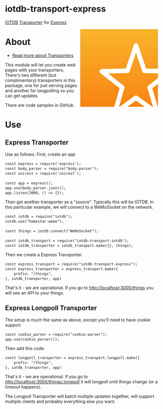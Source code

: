 # iotdb-transport-express
[IOTDB](https://github.com/dpjanes/node-iotdb) 
[Transporter](https://github.com/dpjanes/node-iotdb/blob/master/docs/transporters.md)
for
[Express](https://expressjs.com/)

<img src="https://raw.githubusercontent.com/dpjanes/iotdb-homestar/master/docs/HomeStar.png" align="right" />

# About

* [Read more about Transporters](https://github.com/dpjanes/node-iotdb/blob/master/docs/transporters.md)

This module will let you create web pages with your transporters. 
There's two different (but complimentary) transporters in this package,
one for just serving pages and another for longpolling so you 
can get updates

There are code samples in GitHub.

# Use
## Express Transporter

Use as follows. First, create an app

    const express = require('express');
    const body_parser = require("body-parser");
    const unirest = require('unirest');

    const app = express();
    app.use(body_parser.json());
    app.listen(3000, () => {});

Then get another transporter as a "source". Typically this will be IOTDB.
In this particular example, we will connect to a WeMoSocket on the network.

    const iotdb = require("iotdb");
    iotdb.use("homestar-wemo");
    
    const things = iotdb.connect("WeMoSocket");

    const iotdb_transport = require("iotdb-transport-iotdb");
    const iotdb_transporter = iotdb_transport.make({}, things);

Then we create a Express Transporter.

    const express_transport = require("iotdb-transport-express");
    const express_transporter = express_transport.make({
        prefix: "/things",
    }, iotdb_transporter, app)

That's it - we are operational. If you go to [http://localhost:3000/things](http://localhost:3000/things)
you will see an API to your things. 

## Express Longpoll Transporter

The setup is much the same as above, except you'll need
to have cookie support

    const cookie_parser = require("cookie-parser");
    app.use(cookie_parser());

Then add this code:

    const longpoll_transporter = express_transport.longpoll.make({
        prefix: "/things",
    }, iotdb_transporter, app)

That's it - we are operational. If you go to [http://localhost:3000/things/.longpoll](http://localhost:3000/things/.longpoll)
it will longpoll until things change (or a timeout happens).

The Longpoll Transporter will batch multiple updates together, will support multiple clients
and probably everything else you want.
